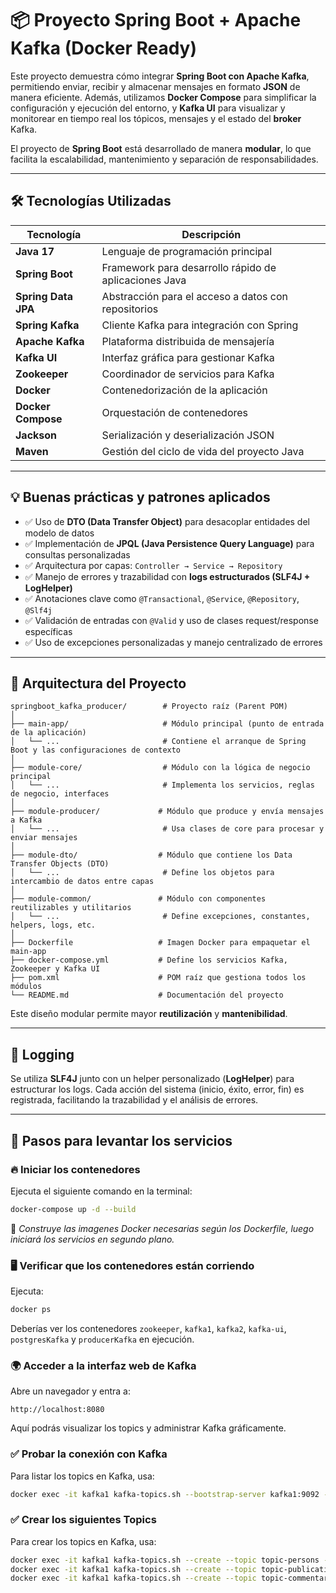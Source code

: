 # 📦 Proyecto Spring Boot + Apache Kafka (Docker Ready)

Este proyecto demuestra cómo integrar **Spring Boot con Apache Kafka**, permitiendo enviar, recibir y almacenar mensajes en formato **JSON** de manera eficiente. Además, utilizamos **Docker Compose** para simplificar la configuración y ejecución del entorno, y **Kafka UI** para visualizar y monitorear en tiempo real los tópicos, mensajes y el estado del **broker** Kafka.

El proyecto de **Spring Boot** está desarrollado de manera **modular**, lo que facilita la escalabilidad, mantenimiento y separación de responsabilidades.

---

## 🛠️ Tecnologías Utilizadas

| Tecnología          | Descripción                                               |
|---------------------|-----------------------------------------------------------|
| **Java 17**         | Lenguaje de programación principal                        |
| **Spring Boot**     | Framework para desarrollo rápido de aplicaciones Java     |
| **Spring Data JPA** | Abstracción para el acceso a datos con repositorios       |
| **Spring Kafka**    | Cliente Kafka para integración con Spring                 |
| **Apache Kafka**    | Plataforma distribuida de mensajería                      |
| **Kafka UI**        | Interfaz gráfica para gestionar Kafka                     |
| **Zookeeper**       | Coordinador de servicios para Kafka                       |
| **Docker**          | Contenedorización de la aplicación                        |
| **Docker Compose**  | Orquestación de contenedores                              |
| **Jackson**         | Serialización y deserialización JSON                      |
| **Maven**           | Gestión del ciclo de vida del proyecto Java               |

---

## 💡 Buenas prácticas y patrones aplicados

- ✅ Uso de **DTO (Data Transfer Object)** para desacoplar entidades del modelo de datos
- ✅ Implementación de **JPQL (Java Persistence Query Language)** para consultas personalizadas
- ✅ Arquitectura por capas: `Controller → Service → Repository`
- ✅ Manejo de errores y trazabilidad con **logs estructurados (SLF4J + LogHelper)**
- ✅ Anotaciones clave como `@Transactional`, `@Service`, `@Repository`, `@Slf4j`
- ✅ Validación de entradas con `@Valid` y uso de clases request/response específicas
- ✅ Uso de excepciones personalizadas y manejo centralizado de errores

---

## **📌 Arquitectura del Proyecto**

```
springboot_kafka_producer/        # Proyecto raíz (Parent POM)
│
├── main-app/                     # Módulo principal (punto de entrada de la aplicación)
│   └── ...                       # Contiene el arranque de Spring Boot y las configuraciones de contexto
│
├── module-core/                  # Módulo con la lógica de negocio principal
│   └── ...                       # Implementa los servicios, reglas de negocio, interfaces
│
├── module-producer/             # Módulo que produce y envía mensajes a Kafka
│   └── ...                       # Usa clases de core para procesar y enviar mensajes
│
├── module-dto/                  # Módulo que contiene los Data Transfer Objects (DTO)
│   └── ...                       # Define los objetos para intercambio de datos entre capas
│
├── module-common/               # Módulo con componentes reutilizables y utilitarios
│   └── ...                       # Define excepciones, constantes, helpers, logs, etc.
│
├── Dockerfile                   # Imagen Docker para empaquetar el main-app
├── docker-compose.yml           # Define los servicios Kafka, Zookeeper y Kafka UI
├── pom.xml                      # POM raíz que gestiona todos los módulos
└── README.md                    # Documentación del proyecto

```
Este diseño modular permite mayor **reutilización** y **mantenibilidad**.

---

## **📝 Logging**
Se utiliza **SLF4J** junto con un helper personalizado (**LogHelper**) para estructurar los logs.
Cada acción del sistema (inicio, éxito, error, fin) es registrada, facilitando la trazabilidad y el análisis de errores.

---

## **📌 Pasos para levantar los servicios**

### 🔥 **Iniciar los contenedores**
Ejecuta el siguiente comando en la terminal:

```sh
docker-compose up -d --build
```

📌 *Construye las imagenes Docker necesarias según los Dockerfile, luego iniciará los servicios en segundo plano.*

### 🖥️ **Verificar que los contenedores están corriendo**
Ejecuta:

```sh
docker ps
```

Deberías ver los contenedores `zookeeper`, `kafka1`, `kafka2`, `kafka-ui`, `postgresKafka` y `producerKafka` en ejecución.

### 🌍 **Acceder a la interfaz web de Kafka**
Abre un navegador y entra a:

```
http://localhost:8080
```

Aquí podrás visualizar los topics y administrar Kafka gráficamente.

### ✅ **Probar la conexión con Kafka**
Para listar los topics en Kafka, usa:

```sh
docker exec -it kafka1 kafka-topics.sh --bootstrap-server kafka1:9092 --list
```

### ✅ **Crear los siguientes Topics**
Para crear los topics en Kafka, usa:

```sh
docker exec -it kafka1 kafka-topics.sh --create --topic topic-persons --bootstrap-server kafka1:9092 --partition 3 --replication-factor 1
docker exec -it kafka1 kafka-topics.sh --create --topic topic-publications --bootstrap-server kafka1:9092 --partition 3 --replication-factor 1
docker exec -it kafka1 kafka-topics.sh --create --topic topic-commentaries --bootstrap-server kafka1:9092 --partition 3 --replication-factor 1
```